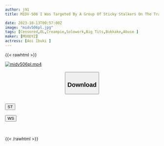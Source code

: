 ```yaml
---
author: j91
title: MIDV-506 I Was Targeted By A Group Of Sticky Stalkers On The Train While Commuting... A Big-breasted Office Lady Who Can't Move Can't Move, Massaging Her Sensitive Breasts, Making Her Cum, And Getting Bukkake And Creampie In A Silent Circle Ibuki Aoi

date: 2023-10-13T00:57:00Z
image: "midv506pl.jpg"
tags: [Censored,OL,Creampie,Solowork,Big Tits,Bukkake,Abuse	]
maker: [MOODYZ]
actress: [Aoi Ibuki ]
---
```



{{< rawhtml >}}

<div class="video" data-videoid="MkbjwKa9J1CmR6o">
    <a href="javascript:;">
        <img src="https://my.j91.asia/posts/midv506pl/midv506pl.jpg" width="WIDTH" height="HEIGHT" alt="midv506pl.mp4" loading="lazy">
    </a>
</div>

<script type="text/javascript" src="https://j91.asia/asset/on-demand-st.js"></script>

<br>
  <link rel="stylesheet" href="https://j91.asia/asset/bs5.css">
  
  <center>
  <button class="btn btn-primary" type="button" data-bs-toggle="collapse" data-bs-target=".multi-collapse" aria-expanded="false" aria-controls="multiCollapseExample1 multiCollapseExample2"><h2>Download</h2></button></center>
</p>
<div class="row">
  <div class="col">
    <div class="collapse multi-collapse" id="multiCollapseExample1">
      <div class="card card-body">
	      	      <br>
<div class="buttons">  
<a href="https://streamtape.to/v/MkbjwKa9J1CmR6o"><button class="btn-hover color-3"><i class="fa fa-download"></i> ST</button></a></div>
    </div>
  </div>
</div>
  <div class="col">
    <div class="collapse multi-collapse" id="multiCollapseExample2">
      <div class="card card-body">
	      <br>
<div class="buttons">
    <a href="https://wolfstream.tv/4hiar3sa6wlf"><button class="btn-hover color-9"><i class="fa fa-download"></i> WS</button></a></div>
<br><br>
      </div>
    </div>
  </div>
</div>

{{< /rawhtml >}}
